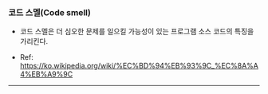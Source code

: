 ### 코드 스멜(Code smell)
- 코드 스멜은 더 심오한 문제를 일으킬 가능성이 있는 프로그램 소스 코드의 특징을 가리킨다.

- Ref: https://ko.wikipedia.org/wiki/%EC%BD%94%EB%93%9C_%EC%8A%A4%EB%A9%9C
  
---
